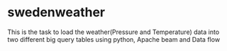 # swedenweather
This is the task to load the weather(Pressure and Temperature) data into two different big query tables using python, Apache beam and Data flow
